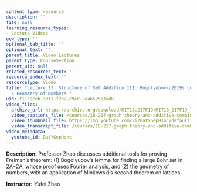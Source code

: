 ```yaml
---
content_type: resource
description: ''
file: null
learning_resource_types:
- Lecture Videos
ocw_type: ''
optional_tab_title: ''
optional_text: ''
parent_title: Video Lectures
parent_type: CourseSection
parent_uid: null
related_resources_text: ''
resource_index_text: ''
resourcetype: Video
title: "Lecture 23: Structure of Set Addition III: Bogolyubov\u2019s Lemma and the\
  \ Geometry of Numbers "
uid: f11c9ceb-3911-f232-c9ed-2aa6525a1ed8
video_files:
  archive_url: https://archive.org/download/MIT18.217F19/MIT18_217F19_lec23_300k.mp4
  video_captions_file: /courses/18-217-graph-theory-and-additive-combinatorics-fall-2019/a9181e4d59de5d83b77bae34c4a4b2f0_BatYGepHsnc.vtt
  video_thumbnail_file: https://img.youtube.com/vi/BatYGepHsnc/default.jpg
  video_transcript_file: /courses/18-217-graph-theory-and-additive-combinatorics-fall-2019/910a6eb17de04f3d567bf1e404760a16_BatYGepHsnc.pdf
video_metadata:
  youtube_id: BatYGepHsnc
---
```


**Description:** Professor Zhao discusses additional tools for proving Freiman’s theorem: (1) Bogolyubov’s lemma for finding a large Bohr set in 2A−2A, whose proof uses Fourier analysis, and (2) the geometry of numbers, with an application of Minkowski’s second theorem on lattices.

**Instructor:** Yufei Zhao